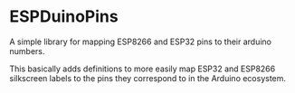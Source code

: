 # ESPDuinoPins
A simple library for mapping ESP8266 and ESP32 pins to their arduino numbers.

This basically adds definitions to more easily map ESP32 and ESP8266 silkscreen labels to the pins they correspond to in the Arduino ecosystem.
